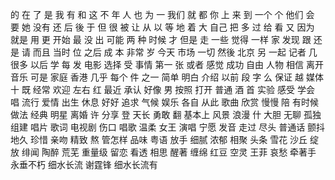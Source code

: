 的
在
了
是
我
有
和
这
不
年
人
也
为
一
我们
就
都
你
上
来
到
一个
个
他们
会
要
她
没有
还
后
後
于
但
很
被
让
从
以
等
地
着
大
自己
把
多
过
给
看
又
因为
就是
用
更
开始
最
没
出
可能
两
种
时候
才
但是
走
一些
觉得
一样
家
发现
跟
还是
请
而且
当时
位
之后
成
本
非常
岁
今天
市场
一切
然後
北京
另
一起
记者
几
很多
以后
学
每
发
电影
选择
受
事情
第一
张
或者
感觉
成功
自由
人物
相信
离开
音乐
可是
家庭
香港
几乎
每个
件
之一
简单
明白
介绍
以前
段
字
么
保证
越
媒体
十
既
经常
欢迎
左右
红
最近
承认
好像
男
按照
打开
普通
酒
首
实验
感受
学会
唱
流行
爱情
出生
休息
好好
追求
气候
娱乐
各自
从此
歌曲
欣赏
慢慢
陪
有时候
做法
经典
明星
离婚
许
分享
登
天长
勇敢
翻
基本上
风景
浪漫
什
大胆
无聊
孤独
组建
唱片
歌词
电视剧
伤口
唱歌
温柔
女王
演唱
宁愿
发音
走过
尽头
普通话
颤抖
地久
珍惜
亲吻
精致
熬
管怎样
品味
粤语
放手
细腻
浓郁
相聚
头条
雪花
沙丘
绽放
绯闻
陶醉
荒芜
重量级
留恋
看透
相思
醒著
缠绵
红豆
空灵
王菲
哀愁
牵著手
永垂不朽
细水长流
谢霆锋
细水长流有
